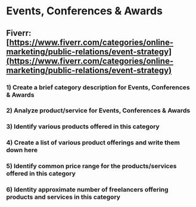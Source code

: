 # Events, Conferences & Awards
## Fiverr: [https://www.fiverr.com/categories/online-marketing/public-relations/event-strategy](https://www.fiverr.com/categories/online-marketing/public-relations/event-strategy)
### 1) Create a brief category description for Events, Conferences & Awards
### 2) Analyze product/service for Events, Conferences & Awards
### 3) Identify various products offered in this category
### 4) Create a list of various product offerings and write them down here
### 5) Identify common price range for the products/services offered in this category
### 6) Identity approximate number of freelancers offering products and services in this category
